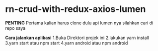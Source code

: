 # rn-crud-with-redux-axios-lumen
<b>PENTING</b> Pertama kalian harus clone dulu api lumen nya silahkan cari di repo saya

<b>Cara jalankan aplikasi</b>
1.Buka Direktori projek ini
2.lakukan yarn install
3.yarn start atau npm start
4.yarn android atau npm android



